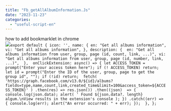 ```yaml
---
title: "Fb_getAllAlbumInformation.Js"
date: "2023-11-23"
categories: 
  - "useful-script-en"
---
```


how to add bookmarklet in chrome  
![](https://camo.githubusercontent.com/5f21e427a7d3ee887313a4f9b1ab033e6462db47ca299bf3f7e2d81a0ce854bd/68747470733a2f2f696d672e7765626e6f74732e636f6d2f323031392f30342f447261672d616e642d44726f702d4c696e6b732d696e2d4368726f6d652e706e67)`export default { icon: '', name: { en: "Get all albums information", vi: "Get all albums information", }, description: {  en: "Get all albums information from user, group, page (id, count, link, ...)", vi: "Get all albums information from user, group, page (id, number, link, ...)",  },  onClickExtension: async() => { let ACCESS_TOKEN = prompt("Enter your access token here"); if (! ACCESS_TOKEN) return;  let id = prompt("Enter the ID of the user, group, page to get the group id", ""); if (!id) return;  fetch( 'https://graph.facebook.com/v13.0/${id}/albums?fields=type,name,count,link,created_time&limit=100&access_token=${ACCESS_TOKEN}' ) .then(res) => res.json()) .then((json)  => { console.log(json.data); alert( ' Found ${json.data?. length} algum.\nView results in the extension's console ); }) .catch((err) => { console.log(err); alert("An error occurred: " + err); });  }, };`
